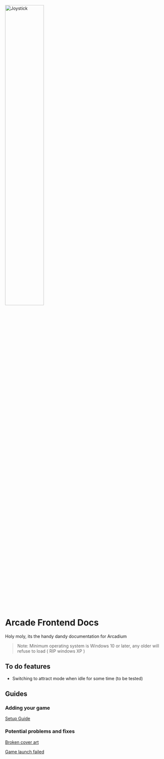 
<img src='https://github.com/vixenowo/arcade/assets/121322529/4d61b5e5-ce10-40bf-80a3-d1af693eb4c8' width='50%' alt='Joystick'>

# Arcade Frontend Docs

Holy moly, its the handy dandy documentation for Arcadium

> Note: Minimum operating system is Windows 10 or later, any older will refuse to load ( RIP windows XP )

## To do features
- Switching to attract mode when idle for some time (to be tested)

## Guides
### Adding your game

[Setup Guide](https://github.com/vixenowo/arcade/blob/main/importgames.md#importing-your-games-to-the-arcade "Click to go to page")

### Potential problems and fixes

[Broken cover art](https://github.com/vixenowo/arcade/blob/main/brokencoverart.md#broken-cover-art "Click to go to page")

[Game launch failed](https://github.com/vixenowo/arcade/blob/main/gamelaunchfailed.md#game-launch-failed "Click to go to page")
